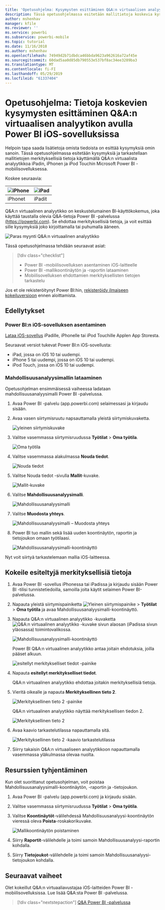 ```yaml
---
title: 'Opetusohjelma: Kysymysten esittäminen Q&A:n virtuaalisen analyytikon avulla iOS-sovelluksissa'
description: Tässä opetusohjelmassa esitetään mallitietoja koskevia kysymyksiä omin sanoin käyttämällä Q&A:n virtuaalista analyytikkoa iOS-laitteen Power BI -mobiilisovelluksessa.
author: mshenhav
manager: kfile
ms.reviewer: ''
ms.service: powerbi
ms.subservice: powerbi-mobile
ms.topic: tutorial
ms.date: 11/16/2018
ms.author: mshenhav
ms.openlocfilehash: 74949d2b71dbdca46bbda9623a962616a72af45e
ms.sourcegitcommit: 60dad5aa0d85db790553e537bf8ac34ee3289ba3
ms.translationtype: MT
ms.contentlocale: fi-FI
ms.lasthandoff: 05/29/2019
ms.locfileid: "61337404"
---
```

# <a name="tutorial-ask-questions-about-your-data-with-the-qa-virtual-analyst-in-the-power-bi-ios-apps"></a>Opetusohjelma: Tietoja koskevien kysymysten esittäminen Q&A:n virtuaalisen analyytikon avulla Power BI iOS-sovelluksissa

Helpoin tapa saada lisätietoja omista tiedoista on esittää kysymyksiä omin sanoin. Tässä opetusohjelmassa esitetään kysymyksiä ja tarkastellaan mallitietojen merkityksellisiä tietoja käyttämällä Q&A:n virtuaalista analyytikkoa iPadin, iPhonen ja iPod Touchin Microsoft Power BI -mobiilisovelluksessa. 

Koskee seuraavia:

| ![iPhone](./media/tutorial-mobile-apps-ios-qna/iphone-logo-50-px.png) | ![iPad](./media/tutorial-mobile-apps-ios-qna/ipad-logo-50-px.png) |
|:--- |:--- |
| iPhonet |iPadit |

Q&A:n virtuaalinen analyytikko on keskustelumainen BI-käyttökokemus, joka käyttää taustalla olevia Q&A-tietoja Power BI -palvelussa [(https://powerbi.com)](https://powerbi.com). Se ehdottaa merkityksellisiä tietoja, ja voit esittää sille kysymyksiä joko kirjoittamalla tai puhumalla ääneen.

![Paras myynti Q&A:n virtuaalinen analyytikko](./media/tutorial-mobile-apps-ios-qna/power-bi-ios-q-n-a-top-sale-intro.png)

Tässä opetusohjelmassa tehdään seuraavat asiat:

> [!div class="checklist"]
> * Power BI -mobiilisovelluksen asentaminen iOS-laitteelle
> * Power BI -mallikoontinäytön ja -raportin lataaminen
> * Mobiilisovelluksen ehdottamien merkityksellisten tietojen tarkastelu

Jos et ole rekisteröitynyt Power BI:hin, [rekisteröidy ilmaiseen kokeiluversioon](https://app.powerbi.com/signupredirect?pbi_source=web) ennen aloittamista.

## <a name="prerequisites"></a>Edellytykset

### <a name="install-the-power-bi-for-ios-app"></a>Power BI:n iOS-sovelluksen asentaminen
[Lataa iOS-sovellus](http://go.microsoft.com/fwlink/?LinkId=522062 "Lataa iPhone-sovellus") iPadille, iPhonelle tai iPod Touchille Applen App Storesta.

Seuraavat versiot tukevat Power BI:n iOS-sovellusta:
- iPad, jossa on iOS 10 tai uudempi.
- iPhone 5 tai uudempi, jossa on iOS 10 tai uudempi. 
- iPod Touch, jossa on iOS 10 tai uudempi.

### <a name="download-the-opportunity-analysis-sample"></a>Mahdollisuusanalyysimallin lataaminen
Opetusohjelman ensimmäisessä vaiheessa ladataan mahdollisuusanalyysimalli Power BI -palvelussa.

1. Avaa Power BI -palvelu (app.powerbi.com) selaimessasi ja kirjaudu sisään.

1. Avaa vasen siirtymisruutu napsauttamalla yleistä siirtymiskuvaketta.

    ![yleinen siirtymiskuvake](./media/tutorial-mobile-apps-ios-qna/power-bi-android-quickstart-global-nav-icon.png)

2. Valitse vasemmassa siirtymisruudussa **Työtilat** > **Oma työtila**.

    ![Oma työtila](./media/tutorial-mobile-apps-ios-qna/power-bi-android-quickstart-my-workspace.png)

3. Valitse vasemmassa alakulmassa **Nouda tiedot**.
   
    ![Nouda tiedot](./media/tutorial-mobile-apps-ios-qna/power-bi-get-data.png)

3. Valitse Nouda tiedot -sivulla **Mallit**-kuvake.
   
   ![Mallit-kuvake](./media/tutorial-mobile-apps-ios-qna/power-bi-samples-icon.png)

4. Valitse **Mahdollisuusanalyysimalli**.
 
    ![Mahdollisuusanalyysimalli](./media/tutorial-mobile-apps-ios-qna/power-bi-oa.png)
 
8. Valitse **Muodosta yhteys**.  
  
   ![Mahdollisuusanalyysimalli – Muodosta yhteys](./media/tutorial-mobile-apps-ios-qna/opportunity-connect.png)
   
5. Power BI tuo mallin sekä lisää uuden koontinäytön, raportin ja tietojoukon omaan työtilaasi.
   
   ![Mahdollisuusanalyysimalli-koontinäyttö](./media/tutorial-mobile-apps-ios-qna/power-bi-service-opportunity-sample.png)

Nyt voit siirtyä tarkastelemaan mallia iOS-laitteessa.

## <a name="try-featured-insights"></a>Kokeile esiteltyjä merkityksellisiä tietoja
1. Avaa Power BI -sovellus iPhonessa tai iPadissa ja kirjaudu sisään Power BI -tilisi tunnistetiedoilla, samoilla joita käytit selaimen Power BI-palvelussa.

1.  Napauta yleistä siirtymispainiketta ![Yleinen siirtymispainike](./media/tutorial-mobile-apps-ios-qna/power-bi-iphone-global-nav-button.png) > **Työtilat** > **Oma työtila** ja avaa Mahdollisuusanalyysimalli-koontinäyttö.

2. Napauta Q&A:n virtuaalinen analyytikko -kuvaketta ![Q&A:n virtuaalinen analyytikko -kuvake](./media/tutorial-mobile-apps-ios-qna/power-bi-ios-q-n-a-icon.png) sivun alaosan (iPadissa sivun yläosassa) toimintovalikossa.

     ![Mahdollisuusanalyysimalli-koontinäyttö](./media/tutorial-mobile-apps-ios-qna/power-bi-ios-qna-opportunity-analysis.png)

     Power BI Q&A:n virtuaalinen analyytikko antaa joitain ehdotuksia, joilla pääset alkuun.

     ![esitellyt merkitykselliset tiedot -painike](./media/tutorial-mobile-apps-ios-qna/power-bi-ios-qna-suggest-insights.png)
3. Napauta **esitellyt merkitykselliset tiedot**.

     Q&A:n virtuaalinen analyytikko ehdottaa joitakin merkityksellisiä tietoja.
4. Vieritä oikealle ja napauta **Merkityksellinen tieto 2**.

    ![Merkityksellinen tieto 2 -painike](./media/tutorial-mobile-apps-ios-qna/power-bi-ios-qna-suggest-insight-2.png)

     Q&A:n virtuaalinen analyytikko näyttää merkityksellisen tiedon 2.

    ![Merkityksellinen tieto 2](./media/tutorial-mobile-apps-ios-qna/power-bi-ios-qna-show-insight-2.png)
5. Avaa kaavio tarkastelutilassa napauttamalla sitä.

    ![Merkityksellinen tieto 2 -kaavio tarkastelutilassa](./media/tutorial-mobile-apps-ios-qna/power-bi-ios-qna-open-insight-2.png)
6. Siirry takaisin Q&A:n virtuaaliseen analyytikkoon napauttamalla vasemmassa yläkulmassa olevaa nuolta.

## <a name="clean-up-resources"></a>Resurssien tyhjentäminen

Kun olet suorittanut opetusohjelman, voit poistaa Mahdollisuusanalyysimalli-koontinäytön, -raportin ja -tietojoukon.

1. Avaa Power BI -palvelu (app.powerbi.com) ja kirjaudu sisään.

2. Valitse vasemmassa siirtymisruudussa **Työtilat** > **Oma työtila**.

3. Valitse **Koontinäytöt**-välilehdessä Mahdollisuusanalyysi-koontinäytön vieressä oleva **Poista**-roskakorikuvake.

    ![Mallikoontinäytön poistaminen](./media/tutorial-mobile-apps-ios-qna/power-bi-service-delete-opportunity-sample.png)

4. Siirry **Raportit**-välilehdelle ja toimi samoin Mahdollisuusanalyysi-raportin kohdalla.

5. Siirry **Tietojoukot**-välilehdelle ja toimi samoin Mahdollisuusanalyysi-tietojoukon kohdalla.


## <a name="next-steps"></a>Seuraavat vaiheet

Olet kokeillut Q&A:n virtuaaliavustajaa iOS-laitteiden Power BI -mobiilisovelluksissa. Lue lisää Q&A:sta Power BI -palvelussa.
> [!div class="nextstepaction"]
> [Q&A Power BI -palvelussa](../end-user-q-and-a.md)


